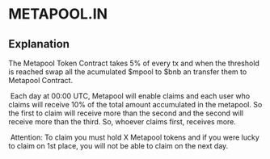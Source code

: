 # METAPOOL.IN


  ## Explanation

The Metapool Token Contract takes 5% of every tx and when the threshold is reached swap all the acumulated $mpool to $bnb an transfer them to Metapool Contract. 

 Each day at 00:00 UTC, Metapool will enable claims and each user who claims will receive 10% of the total amount accumulated in the metapool. So the first to claim will receive more than the second and the second will receive more than the third. So, whoever claims first, receives more. 

 Attention: To claim you must hold X Metapool tokens and if you were lucky to claim on 1st place, you will not be able to claim on the next day. 
